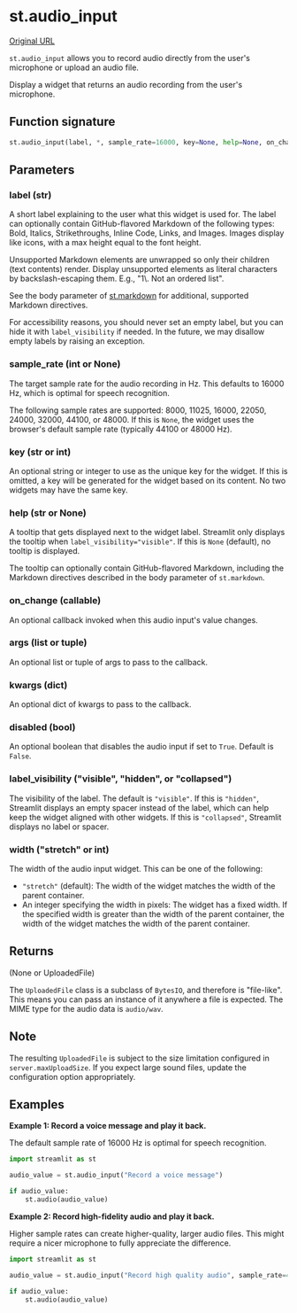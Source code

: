 # st.audio_input

[Original URL](https://docs.streamlit.io/develop/api-reference/widgets/st.audio_input)

`st.audio_input` allows you to record audio directly from the user's microphone or upload an audio file.


Display a widget that returns an audio recording from the user's microphone.

## Function signature

```python
st.audio_input(label, *, sample_rate=16000, key=None, help=None, on_change=None, args=None, kwargs=None, disabled=False, label_visibility="visible", width="stretch")
```

## Parameters

### label (str)

A short label explaining to the user what this widget is used for. The label can optionally contain GitHub-flavored Markdown of the following types: Bold, Italics, Strikethroughs, Inline Code, Links, and Images. Images display like icons, with a max height equal to the font height.

Unsupported Markdown elements are unwrapped so only their children (text contents) render. Display unsupported elements as literal characters by backslash-escaping them. E.g., "1\\. Not an ordered list".

See the body parameter of [st.markdown](https://docs.streamlit.io/develop/api-reference/text/st.markdown) for additional, supported Markdown directives.

For accessibility reasons, you should never set an empty label, but you can hide it with `label_visibility` if needed. In the future, we may disallow empty labels by raising an exception.

### sample_rate (int or None)

The target sample rate for the audio recording in Hz. This defaults to 16000 Hz, which is optimal for speech recognition.

The following sample rates are supported: 8000, 11025, 16000, 22050, 24000, 32000, 44100, or 48000. If this is `None`, the widget uses the browser's default sample rate (typically 44100 or 48000 Hz).

### key (str or int)

An optional string or integer to use as the unique key for the widget. If this is omitted, a key will be generated for the widget based on its content. No two widgets may have the same key.

### help (str or None)

A tooltip that gets displayed next to the widget label. Streamlit only displays the tooltip when `label_visibility="visible"`. If this is `None` (default), no tooltip is displayed.

The tooltip can optionally contain GitHub-flavored Markdown, including the Markdown directives described in the body parameter of `st.markdown`.

### on_change (callable)

An optional callback invoked when this audio input's value changes.

### args (list or tuple)

An optional list or tuple of args to pass to the callback.

### kwargs (dict)

An optional dict of kwargs to pass to the callback.

### disabled (bool)

An optional boolean that disables the audio input if set to `True`. Default is `False`.

### label_visibility ("visible", "hidden", or "collapsed")

The visibility of the label. The default is `"visible"`. If this is `"hidden"`, Streamlit displays an empty spacer instead of the label, which can help keep the widget aligned with other widgets. If this is `"collapsed"`, Streamlit displays no label or spacer.

### width ("stretch" or int)

The width of the audio input widget. This can be one of the following:

*   `"stretch"` (default): The width of the widget matches the width of the parent container.
*   An integer specifying the width in pixels: The widget has a fixed width. If the specified width is greater than the width of the parent container, the width of the widget matches the width of the parent container.

## Returns

(None or UploadedFile)

The `UploadedFile` class is a subclass of `BytesIO`, and therefore is "file-like". This means you can pass an instance of it anywhere a file is expected. The MIME type for the audio data is `audio/wav`.

## Note

The resulting `UploadedFile` is subject to the size limitation configured in `server.maxUploadSize`. If you expect large sound files, update the configuration option appropriately.

## Examples

**Example 1: Record a voice message and play it back.**

The default sample rate of 16000 Hz is optimal for speech recognition.

```python
import streamlit as st

audio_value = st.audio_input("Record a voice message")

if audio_value:
    st.audio(audio_value)
```

**Example 2: Record high-fidelity audio and play it back.**

Higher sample rates can create higher-quality, larger audio files. This might require a nicer microphone to fully appreciate the difference.

```python
import streamlit as st

audio_value = st.audio_input("Record high quality audio", sample_rate=48000)

if audio_value:
    st.audio(audio_value)
```
